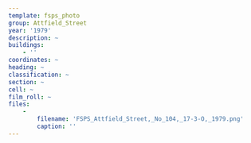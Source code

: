 ```yaml
---
template: fsps_photo
group: Attfield_Street
year: '1979'
description: ~
buildings:
    - ''
coordinates: ~
heading: ~
classification: ~
section: ~
cell: ~
film_roll: ~
files:
    -
        filename: 'FSPS_Attfield_Street,_No_104,_17-3-O,_1979.png'
        caption: ''
---
```


